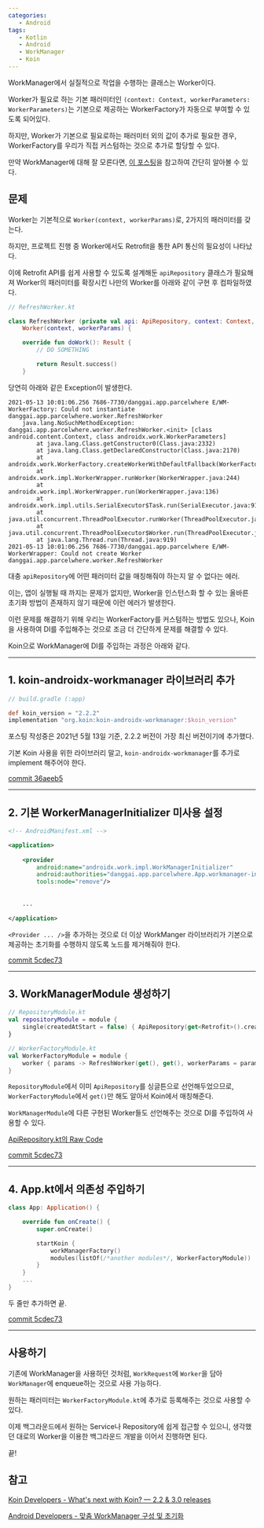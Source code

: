 ```yaml
---
categories: 
   - Android
tags: 
   - Kotlin
   - Android
   - WorkManager
   - Koin
---
```






WorkManager에서 실질적으로 작업을 수행하는 클래스는 Worker이다.

Worker가 필요로 하는 기본 패러미터인  `(context: Context, workerParameters: WorkerParameters)`는 기본으로 제공하는 WorkerFactory가 자동으로 부여할 수 있도록 되어있다.

하지만, Worker가 기본으로 필요로하는 패러미터 외의 값이 추가로 필요한 경우, WorkerFactory를 우리가 직접 커스텀하는 것으로 추가로 할당할 수 있다.

만약 WorkManager에 대해 잘 모른다면, [이 포스팅](https://danggai.github.io/android/Android%EC%97%90%EC%84%9C-WorkManager-%EC%82%AC%EC%9A%A9%ED%95%B4%EB%B3%B4%EA%B8%B0/)을 참고하여 간단히 알아볼 수 있다.





## 문제

Worker는 기본적으로 `Worker(context, workerParams)`로, 2가지의 패러미터를 갖는다.

하지만, 프로젝트 진행 중 Worker에서도 Retrofit을 통한 API 통신의 필요성이 나타났다.

이에 Retrofit API를 쉽게 사용할 수 있도록 설계해둔 `apiRepository` 클래스가 필요해져 Worker의 패러미터를 확장시킨 나만의 Worker를 아래와 같이 구현 후 컴파일하였다.

```kotlin
// RefreshWorker.kt

class RefreshWorker (private val api: ApiRepository, context: Context, workerParams: WorkerParameters) :
    Worker(context, workerParams) {

    override fun doWork(): Result {
        // DO SOMETHING

        return Result.success()
    }
```

당연히 아래와 같은 Exception이 발생한다.



```
2021-05-13 10:01:06.256 7686-7730/danggai.app.parcelwhere E/WM-WorkerFactory: Could not instantiate danggai.app.parcelwhere.worker.RefreshWorker
    java.lang.NoSuchMethodException: danggai.app.parcelwhere.worker.RefreshWorker.<init> [class android.content.Context, class androidx.work.WorkerParameters]
        at java.lang.Class.getConstructor0(Class.java:2332)
        at java.lang.Class.getDeclaredConstructor(Class.java:2170)
        at androidx.work.WorkerFactory.createWorkerWithDefaultFallback(WorkerFactory.java:95)
        at androidx.work.impl.WorkerWrapper.runWorker(WorkerWrapper.java:244)
        at androidx.work.impl.WorkerWrapper.run(WorkerWrapper.java:136)
        at androidx.work.impl.utils.SerialExecutor$Task.run(SerialExecutor.java:91)
        at java.util.concurrent.ThreadPoolExecutor.runWorker(ThreadPoolExecutor.java:1167)
        at java.util.concurrent.ThreadPoolExecutor$Worker.run(ThreadPoolExecutor.java:641)
        at java.lang.Thread.run(Thread.java:919)
2021-05-13 10:01:06.256 7686-7730/danggai.app.parcelwhere E/WM-WorkerWrapper: Could not create Worker danggai.app.parcelwhere.worker.RefreshWorker
```

대충 `apiRepository`에 어떤 패러미터 값을 매칭해줘야 하는지 알 수 없다는 에러.



이는, 앱이 실행될 때 까지는 문제가 없지만, Worker을 인스턴스화 할 수 있는 올바른 초기화 방법이 존재하지 않기 때문에 이런 에러가 발생한다.

이런 문제를 해결하기 위해 우리는 WorkerFactory를 커스텀하는 방법도 있으나, Koin을 사용하여 DI를 주입해주는 것으로 조금 더 간단하게 문제를 해결할 수 있다.

Koin으로 WorkManager에 DI를 주입하는 과정은 아래와 같다.





---

## 1. koin-androidx-workmanager 라이브러리 추가

```groovy
// build.gradle (:app)

def koin_version = "2.2.2"
implementation "org.koin:koin-androidx-workmanager:$koin_version"
```

포스팅 작성중은 2021년 5월 13일 기준, 2.2.2 버전이 가장 최신 버전이기에 추가했다.

기본 Koin 사용을 위한 라이브러리 말고, `koin-androidx-workmanager`를 추가로 implement 해주어야 한다.



[commit 36aeeb5](https://github.com/danggai/FindMyPackage/commit/36aeeb5e81bf8033175ebe9f33892283f73d88fe)

---

## 2. 기본 WorkerManagerInitializer 미사용 설정

```xml
<!-- AndroidManifest.xml -->

<application>
        
    <provider
        android:name="androidx.work.impl.WorkManagerInitializer"
        android:authorities="danggai.app.parcelwhere.App.workmanager-init" 
        tools:node="remove"/>
    
    
    ...
    
</application>
```



`<Provider ... />`을 추가하는 것으로 더 이상 WorkManger 라이브러리가 기본으로 제공하는 초기화를 수행하지 않도록 노드를 제거해줘야 한다.



[commit 5cdec73](https://github.com/danggai/FindMyPackage/commit/5cdec73889f4c6819b98e326d11ce0481a6d0891)

---

## 3. WorkManagerModule 생성하기



```kotlin
// RepositoryModule.kt
val repositoryModule = module {
    single(createdAtStart = false) { ApiRepository(get<Retrofit>().create(ApiInterface::class.java)) }
}

// WorkerFactoryModule.kt
val WorkerFactoryModule = module {
    worker { params -> RefreshWorker(get(), get(), workerParams = params.get()) }
}
```

`RepositoryModule`에서 이미 `ApiRepository`를 싱글튼으로 선언해두었으므로, `WorkerFactoryModule`에서 `get()`만 해도 알아서 Koin에서 매칭해준다.

`WorkManagerModule`에 다른 구현된 Worker들도 선언해주는 것으로 DI를 주입하여 사용할 수 있다.





[ApiRepository.kt의 Raw Code](https://github.com/danggai/FindMyPackage/blob/dev/app/src/main/java/danggai/app/parcelwhere/data/api/ApiRepository.kt)

[commit 5cdec73](https://github.com/danggai/FindMyPackage/commit/5cdec73889f4c6819b98e326d11ce0481a6d0891)

---

## 4. App.kt에서 의존성 주입하기

```kotlin
class App: Application() {

    override fun onCreate() {
        super.onCreate()

        startKoin {
            workManagerFactory()
            modules(listOf(/*another modules*/, WorkerFactoryModule))
        }
    }    
    ...
}

```



두 줄만 추가하면 끝.

[commit 5cdec73](https://github.com/danggai/FindMyPackage/commit/5cdec73889f4c6819b98e326d11ce0481a6d0891)





---

## 사용하기

기존에 WorkManager을 사용하던 것처럼, `WorkRequest`에 `Worker`을 담아 `WorkManager`에 enqueue하는 것으로 사용 가능하다.

원하는 패러미터는 `WorkerFactoryModule.kt`에 추가로 등록해주는 것으로 사용할 수 있다.

이제 백그라운드에서 원하는 Service나 Repository에 쉽게 접근할 수 있으니, 생각했던 대로의 Worker을 이용한 백그라운드 개발을 이어서 진행하면 된다.



끝!







## 참고

[Koin Developers - What's next with Koin? — 2.2 & 3.0 releases](https://medium.com/koin-developers/whats-next-with-koin-2-2-3-0-releases-6c5464ae5e3d)

[Android Developers - 맞춤 WorkManager 구성 및 초기화](https://developer.android.com/topic/libraries/architecture/workmanager/advanced/custom-configuration?hl=ko#remove-default)